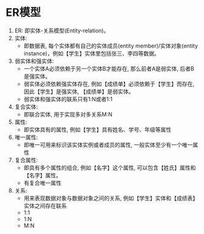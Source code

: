 # ER模型

1. ER: 即实体-关系模型(Entity-relation)。
2. 实体:
   + 即数据表, 每个实体都有自己的实体成员(entity member)/实体对象(entity instance)，例如【学生】实体里包括张三、李四等数据。
3. 弱实体和强实体:
   + 一个实体A必须依赖于另一个实体B才能存在, 那么前者A是弱实体, 后者B是强实体。
   + 弱实体必须依赖强实体存在, 例如【成绩单】必须依赖于【学生】而存在, 因此【学生】是强实体, 【成绩单】是弱实体。
   + 弱实体和强实体的联系只有1:N或者1:1
4. 复合实体:
   + 即联合实体, 用于实现多对多关系M:N
5. 属性:
   + 即实体具有的属性, 例如【学生】具有姓名、学号、年级等属性
6. 唯一属性:
   + 即唯一可用来标识该实体实例或者成员的属性, 一般实体至少有一个唯一属性
7. 复合属性:
   + 即具有多个属性的组合, 例如【名字】这个属性, 可以包含【姓氏】属性和【名字】属性。
   + 有复合唯一属性
8. 关系: 
   + 用来表现数据对象与数据对象之间的关系, 例如【学生】实体和【成绩表】实体之间存在联系
   + 1:1
   + 1:N
   + M:N
